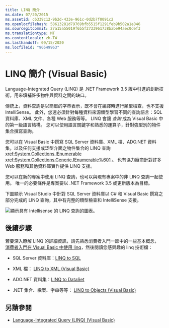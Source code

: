 ```yaml
---
title: LINQ 簡介
ms.date: 07/20/2015
ms.assetid: c6339c12-9b2d-433e-961c-0d2b7f0091c2
ms.openlocfilehash: 58613281d79769bfb5515f1291feb9b502a1e846
ms.sourcegitcommit: 27a15a55019f6b5f2733961738babe94aec0def3
ms.translationtype: MT
ms.contentlocale: zh-TW
ms.lasthandoff: 09/15/2020
ms.locfileid: "90549963"
---
```

# <a name="introduction-to-linq-visual-basic"></a>LINQ 簡介 (Visual Basic)
Language-Integrated Query (LINQ) 是 .NET Framework 3.5 版中引進的創新技術，用來填補許多物件與資料之間的缺口。  
  
 傳統上，資料查詢是以簡單的字串表示，既不會在編譯時進行類型檢查，也不支援 IntelliSense。 此外，您還必須針對每種資料來源類型學習不同的查詢語言：SQL 資料庫、XML 文件、各種 Web 服務等等。 LINQ 會讓 *查詢* 成為 Visual Basic 中的第一級語言結構。 您可以使用語言關鍵字和熟悉的運算子，針對強型別的物件集合撰寫查詢。  
  
 您可以在 Visual Basic 中撰寫 SQL Server 資料庫、XML 檔、ADO.NET 資料集，以及任何支援或泛型介面之物件集合的 LINQ 查詢 <xref:System.Collections.IEnumerable> <xref:System.Collections.Generic.IEnumerable%601> 。 也有協力廠商針對許多 Web 服務和其他資料庫實作提供 LINQ 支援。  
  
 您可以在新的專案中使用 LINQ 查詢，也可以與現有專案中的非 LINQ 查詢一起使用。 唯一的必要條件是專案要以 .NET Framework 3.5 或更新版本為目標。  
  
 下圖顯示 Visual Studio 中針對 SQL Server 資料庫以 C# 和 Visual Basic 撰寫之部分完成的 LINQ 查詢，其中有完整的類型檢查和 IntelliSense 支援。  
  
 ![顯示具有 Intellisense 的 LINQ 查詢的圖表。](./media/introduction-to-linq/linq-query-intellisense.png)  
  
## <a name="next-steps"></a>後續步驟  
 若要深入瞭解 LINQ 的詳細資訊，請先熟悉消費者入門一節中的一些基本概念， [消費者入門在 Visual Basic 中使用 linq](getting-started-with-linq.md)，然後閱讀您感興趣的 linq 技術檔：  
  
- SQL Server 資料庫：[LINQ to SQL](../../../../framework/data/adonet/sql/linq/index.md)  
  
- XML 檔： [LINQ to XML (Visual Basic) ](../../../../standard/linq/linq-xml-overview.md)  
  
- ADO.NET 資料集：[LINQ to DataSet](../../../../framework/data/adonet/linq-to-dataset.md)  
  
- .NET 集合、檔案、字串等等： [LINQ to Objects (Visual Basic) ](linq-to-objects.md)  
  
## <a name="see-also"></a>另請參閱

- [Language-Integrated Query (LINQ) (Visual Basic)](index.md)
